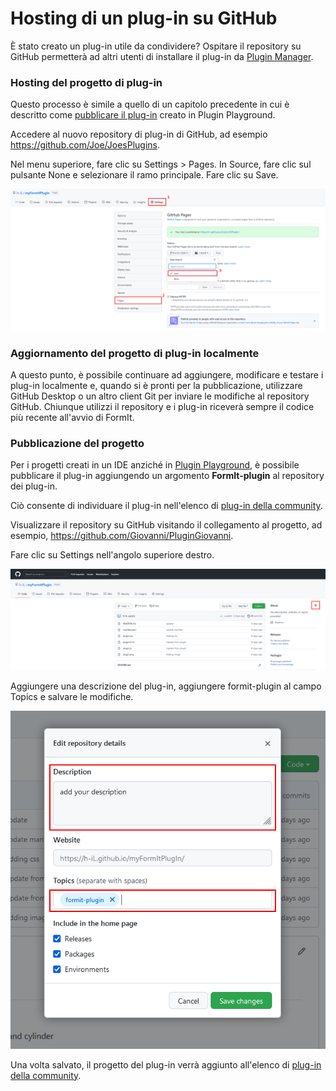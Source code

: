 # Hosting di un plug-in su GitHub

È stato creato un plug-in utile da condividere? Ospitare il repository su GitHub permetterà ad altri utenti di installare il plug-in da [Plugin Manager](../../how-to-use-plug-ins.md#plugin-manager).

### Hosting del progetto di plug-in

Questo processo è simile a quello di un capitolo precedente in cui è descritto come [pubblicare il plug-in](../your-first-plugin/publishing-your-project.md) creato in Plugin Playground.

Accedere al nuovo repository di plug-in di GitHub, ad esempio https://github.com/Joe/JoesPlugins.

Nel menu superiore, fare clic su Settings > Pages. In Source, fare clic sul pulsante None e selezionare il ramo principale. Fare clic su Save.

![](<../../../.gitbook/assets/image (74).png>)

### Aggiornamento del progetto di plug-in localmente

A questo punto, è possibile continuare ad aggiungere, modificare e testare i plug-in localmente e, quando si è pronti per la pubblicazione, utilizzare GitHub Desktop o un altro client Git per inviare le modifiche al repository GitHub. Chiunque utilizzi il repository e i plug-in riceverà sempre il codice più recente all'avvio di FormIt.

### Pubblicazione del progetto

Per i progetti creati in un IDE anziché in [Plugin Playground](../your-first-plugin/plugin-playground.md), è possibile pubblicare il plug-in aggiungendo un argomento **FormIt-plugin** al repository dei plug-in.

Ciò consente di individuare il plug-in nell'elenco di [plug-in della community](../../example-1/formit-plugin-community.md).

Visualizzare il repository su GitHub visitando il collegamento al progetto, ad esempio, https://github.com/Giovanni/PluginGiovanni.

Fare clic su Settings nell'angolo superiore destro.

![](<../../../.gitbook/assets/image (39).png>)

Aggiungere una descrizione del plug-in, aggiungere formit-plugin al campo Topics e salvare le modifiche.

![](<../../../.gitbook/assets/image (54).png>)

Una volta salvato, il progetto del plug-in verrà aggiunto all'elenco di [plug-in della community](https://github.com/topics/formit-plugin).

###
